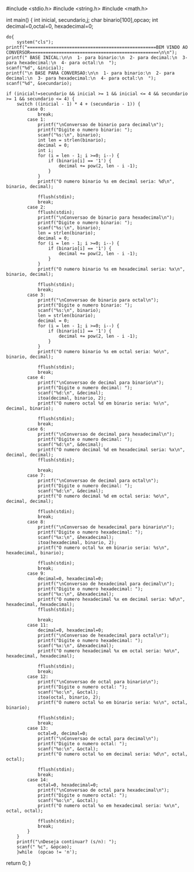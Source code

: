 #include <stdio.h>
#include <string.h>
#include <math.h>


int main() {
    int inicial, secundario,j; 
    char binario[100],opcao;
    int decimal=0,octal=0, hexadecimal=0;
    
    do{
    	system("cls");
	printf("=================================================BEM VINDO AO CONVERSOR=================================================\n\n");
    printf(" BASE INICAL:\n\n  1- para binario:\n  2- para decimal:\n  3- para hexadecimal:\n  4- para octal:\n  ");
    scanf("%d", &inicial);
    printf("\n BASE PARA CONVERSAO:\n\n  1- para binario:\n  2- para decimal:\n  3- para hexadecimal:\n  4- para octal:\n  ");
    scanf("%d", &secundario);

    if (inicial!=secundario && inicial >= 1 && inicial <= 4 && secundario >= 1 && secundario <= 4) {
        switch ((inicial - 1) * 4 + (secundario - 1)) {
            case 0:
                break;
            case 1:
                printf("\nConversao de binario para decimal\n");
                printf("Digite o numero binario: ");
                scanf("%s:\n", binario);
                int len = strlen(binario);
                decimal = 0;
                int i;
                for (i = len - 1; i >=0; i--) {
                    if (binario[i] == '1') {
                        decimal += pow(2, len - i -1);
                    }
                }
                printf("O numero binario %s em decimal seria: %d\n", binario, decimal);
                			
				fflush(stdin);
                break;                
            case 2:
                fflush(stdin);
                printf("\nConversao de binario para hexadecimal\n");
                printf("Digite o numero binario: ");
                scanf("%s:\n", binario);
                len = strlen(binario);
                decimal = 0;
                for (i = len - 1; i >=0; i--) {
                    if (binario[i] == '1') {
                        decimal += pow(2, len - i -1);
                    }
                }
                printf("O numero binario %s em hexadecimal seria: %x\n", binario, decimal);
                				
				fflush(stdin);
                break;
	        case 3:
	            printf("\nConversao de binario para octal\n");
                printf("Digite o numero binario: ");
                scanf("%s:\n", binario);
                len = strlen(binario);
                decimal = 0;
                for (i = len - 1; i >=0; i--) {
                    if (binario[i] == '1') {
                        decimal += pow(2, len - i -1);
                    }
                }
                printf("O numero binario %s em octal seria: %o\n", binario, decimal);              
				
				fflush(stdin);
                break;
			case 4:
			    printf("\nConversao de decimal para binario\n");
			    printf("Digite o numero decimal: ");
			    scanf("%d:\n", &decimal);
			    itoa(decimal, binario, 2);
			    printf("O numero octal %d em binario seria: %s\n", decimal, binario);		   
			   
			    fflush(stdin);
			    break;
	        case 6:
	            printf("\nConversao de decimal para hexadecimal\n");
	            printf("Digite o numero decimal: ");
				scanf("%d:\n", &decimal);
			    printf("O numero decimal %d em hexadecimal seria: %x\n", decimal, decimal);
			    fflush(stdin);
	
	            break;
	        case 7:
	            printf("\nConversao de decimal para octal\n");
	            printf("Digite o numero decimal: ");
	            scanf("%d:\n", &decimal);
			    printf("O numero decimal %d em octal seria: %o\n", decimal, decimal);
			    	
				fflush(stdin);	
	            break;
	        case 8:
	            printf("\nConversao de hexadecimal para binario\n");
	            printf("Digite o numero hexadecimal: ");
	            scanf("%x:\n", &hexadecimal);
			    itoa(hexadecimal, binario, 2);
			    printf("O numero octal %x em binario seria: %s\n", hexadecimal, binario);
	
				fflush(stdin);	
	            break;
	        case 9:
	        	decimal=0, hexadecimal=0;
	            printf("\nConversao de hexadecimal para decimal\n");
	            printf("Digite o numero hexadecimal: ");
	            scanf("%x:\n", &hexadecimal);
			    printf("O numero hexadecimal %x em decimal seria: %d\n", hexadecimal, hexadecimal);
			    fflush(stdin);	
		
	            break;
	        case 11:
	        	decimal=0, hexadecimal=0;
	            printf("\nConversao de hexadecimal para octal\n");
	            printf("Digite o numero hexadecimal: ");
	            scanf("%x:\n", &hexadecimal);
			    printf("O numero hexadecimal %x em octal seria: %o\n", hexadecimal, hexadecimal);		    
				
				fflush(stdin);	
	            break;
	        case 12:
	            printf("\nConversao de octal para binario\n");
	            printf("Digite o numero octal: ");
	            scanf("%o:\n", &octal);
			    itoa(octal, binario, 2);
			    printf("O numero octal %o em binario seria: %s\n", octal, binario);
		    				
				fflush(stdin);	
	            break;
	        case 13:
	        	octal=0, decimal=0;
	            printf("\nConversao de octal para decimal\n");
	            printf("Digite o numero octal: ");
	            scanf("%o:\n", &octal);
			    printf("O numero octal %o em decimal seria: %d\n", octal, octal);
			    				
				fflush(stdin);		
	            break;
	        case 14:
	        	octal=0, hexadecimal=0;
	            printf("\nConversao de octal para hexadecimal\n");
	            printf("Digite o numero octal: ");
	            scanf("%o:\n", &octal);
			    printf("O numero octal %o em hexadecimal seria: %x\n", octal, octal);
			    				
				fflush(stdin);		
	            break;       
	        }
	    }
	    printf("\nDeseja continuar? (s/n): ");
        scanf(" %c", &opcao);
	    }while  (opcao != 'n');	    
return 0;
	}
